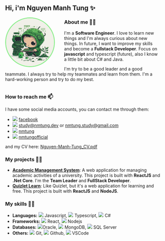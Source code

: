## Hi, i'm **Nguyen Manh Tung** ✨

<img align='left' src="./images/Tng_green_illustrations_technology_programmer_cute_4k_white_bac_11a5aedb-e558-441f-a5d6-337c5f46a9f6.png" style="border-radius: 1000px; margin-right: 30px; border: 3px lightgreen solid" width="155">

### About me 🙋‍♂️

I'm a **Software Engineer**. I love to learn new things and I'm always curious about new things. In future, I want to improve my skills and become a **Fullstack Developer**. Focus on **javascript** and typescript (future), also I know a little bit about C# and Java.

I'm try to be a good leader and a good teammate. I always try to help my teammates and learn from them. I'm a hard-working person and try to do my best. 

<div style="clear: both"></div>

### How to reach me 📫

I have some social media accounts, you can contact me through them:

- <img src="https://img.icons8.com/fluency/20/null/facebook-new.png"/> [facebook](https://www.facebook.com/NMTung.Socialnetwork/)
- <img src="https://img.icons8.com/fluency/20/null/apple-mail.png"/> [study@nmtung.dev](mailto:study@nmtung.dev) or [nmtung.study@gmail.com](mailto:nmtung.study@gmail.com)
- <img src="https://img.icons8.com/fluency/20/null/telegram-app.png"/> [nmtung](https://t.me/nmtung)
- <img src="https://img.icons8.com/fluency/20/null/skype.png"/> [nmtungofficial](skype:live:nmtungofficial)

and my CV here: [Nguyen-Manh-Tung_CV.pdf](./pdfs/Nguyen-Manh-Tung_CV.pdf)

### My projects 👨‍💻

- **[Academic Management System](https://github.com/FPT-NMTung/academic-management-system)**: A web application for managing academic activities of a university. This project is built with **ReactJS** and **.Net Core**. I'm the **Team Leader** and **FullStack Developer**.
- **[Quizlet Learn](https://github.com/AdonisGM/quizlet-learn)**: Like Quizlet, but it's a web application for learning and free. This project is built with **ReactJS** and **NodeJS**.

### My skills 🧑‍💻

- **Languages:** <img src="https://img.icons8.com/color/20/null/javascript.png"/> Javascript, <img src="https://img.icons8.com/color/20/null/typescript.png"/> Typescript, <img src="https://img.icons8.com/color/20/null/c-sharp-logo.png"/> C#
- **Frameworks:** <img src="https://img.icons8.com/color/20/null/react-native.png"/> React, <img src="https://img.icons8.com/color/20/null/nodejs.png"/> Nodejs
- **Databases:** <img src="https://icons8.com/icon/8ljTDYUEydbJ/oracle-pl-sql"/>Oracle, <img src="https://img.icons8.com/color/20/null/mongodb.png"/> MongoDB, <img src="https://img.icons8.com/color/20/null/microsoft-sql-server.png"/> SQL Server
- **Others:** <img src="https://img.icons8.com/color/20/null/git.png"/> Git, <img src="https://img.icons8.com/color/20/null/github.png"/> Github, <img src="https://img.icons8.com/color/20/null/visual-studio-code-2019.png"/> VSCode
